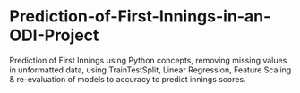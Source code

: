 # Prediction-of-First-Innings-in-an-ODI-Project

Prediction of First Innings using Python concepts, removing missing values in unformatted data, using TrainTestSplit, Linear Regression,
Feature Scaling & re-evaluation of models to accuracy to predict innings scores.
